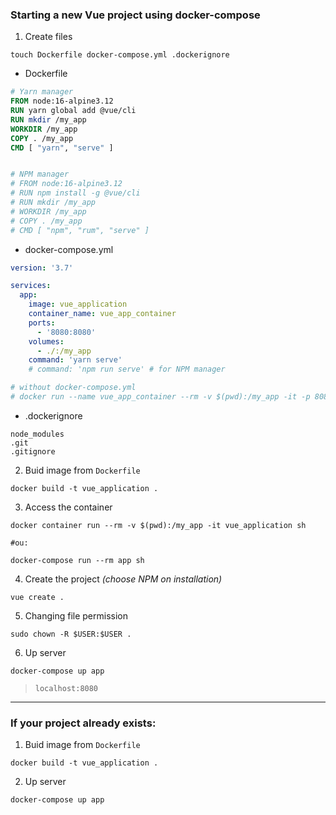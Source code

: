 ### Starting a new Vue project using docker-compose

1. Create files
```
touch Dockerfile docker-compose.yml .dockerignore
```

* Dockerfile
```dockerfile
# Yarn manager
FROM node:16-alpine3.12
RUN yarn global add @vue/cli
RUN mkdir /my_app
WORKDIR /my_app
COPY . /my_app
CMD [ "yarn", "serve" ]


# NPM manager
# FROM node:16-alpine3.12
# RUN npm install -g @vue/cli
# RUN mkdir /my_app
# WORKDIR /my_app
# COPY . /my_app
# CMD [ "npm", "rum", "serve" ]
```

* docker-compose.yml
```yml
version: '3.7'

services:
  app:
    image: vue_application
    container_name: vue_app_container
    ports:
      - '8080:8080'
    volumes:
      - ./:/my_app
    command: 'yarn serve'
    # command: 'npm run serve' # for NPM manager

# without docker-compose.yml
# docker run --name vue_app_container --rm -v $(pwd):/my_app -it -p 8080:8080 vue_application
```

* .dockerignore
```
node_modules
.git
.gitignore
```

2. Buid image from `Dockerfile`
```
docker build -t vue_application .
```

3. Access the container
```
docker container run --rm -v $(pwd):/my_app -it vue_application sh

#ou:

docker-compose run --rm app sh
```

4. Create the project _(choose NPM on installation)_
```
vue create .
```

5. Changing file permission

```
sudo chown -R $USER:$USER .
```

6. Up server

```
docker-compose up app
```

> `localhost:8080`


---


### If your project already exists:

1. Buid image from `Dockerfile`
```
docker build -t vue_application .
```

2. Up server

```
docker-compose up app
```
